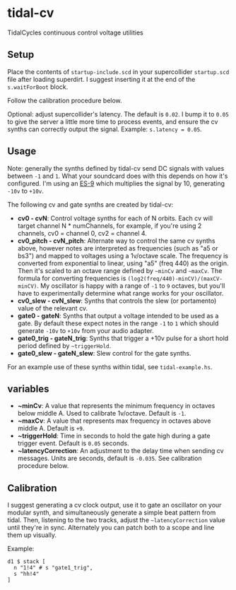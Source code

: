 # tidal-cv
TidalCycles continuous control voltage utilities


## Setup

Place the contents of `startup-include.scd` in your supercollider `startup.scd` file after loading superdirt. I suggest inserting it at the end of the `s.waitForBoot` block.

Follow the calibration procedure below.

Optional: adjust supercollider's latency. The default is `0.02`. I bump it to `0.05` to give the server a little more time to process events, and ensure the cv synths can correctly output the signal. Example: `s.latency = 0.05`.

## Usage

Note: generally the synths defined by tidal-cv send DC signals with values between `-1` and `1`. What your soundcard does with this depends on how it's configured. I'm using an [ES-9](https://www.expert-sleepers.co.uk/es9.html) which multiplies the signal by 10, generating `-10v` to `+10v`. 

The following cv and gate synths are created by tidal-cv:

* **cv0 - cvN**: Control voltage synths for each of N orbits. Each cv will target channel N * numChannels, for example, if you're using 2 channels, cv0 = channel 0, cv2 = channel 4.
* **cv0_pitch - cvN_pitch**: Alternate way to control the same cv synths above, however notes are interpreted as frequencies (such as "a5 or bs3") and mapped to voltages using a 1v/octave scale. The frequency is converted from exponential to linear, using "a5" (freq 440) as the origin. Then it's scaled to an octave range defined by `~minCv` and `~maxCv`. The formula for converting frequencies is `(log2(freq/440)-minCV)/(maxCV-minCV)`. My oscillator is happy with a range of `-1` to `9` octaves, but you'll have to experimentally determine what range works for your oscillator.
* **cv0_slew - cvN_slew**: Synths that controls the slew (or portamento) value of the relevant cv.
* **gate0 - gateN**: Synths that output a voltage intended to be used as a gate. By default these expect notes in the range `-1` to `1` which should generate `-10v` to `+10v` from your audio adapter.
* **gate0_trig - gateN_trig**: Synths that trigger a +10v pulse for a short hold period defined by `~triggerHold`.
* **gate0_slew - gateN_slew**: Slew control for the gate synths.

For an example use of these synths within tidal, see `tidal-example.hs`.

## variables

* **~minCv**: A value that represents the minimum frequency in octaves below middle A. Used to calibrate 1v/octave. Default is `-1`.
* **~maxCv**: A value that represents max frequency in octaves above middle A. Default is `+9`.
* **~triggerHold**: Time in seconds to hold the gate high during a gate trigger event. Default is `0.05` seconds.
* **~latencyCorrection**: An adjustment to the delay time when sending cv messages. Units are seconds, default is `-0.035`. See calibration procedure below.

## Calibration

I suggest generating a cv clock output, use it to gate an oscillator on your modular synth, and simultaneously generate a simple beat pattern from tidal. Then, listening to the two tracks, adjust the `~latencyCorrection` value until they're in sync. Alternately you can patch both to a scope and line them up visually.

Example:

```
d1 $ stack [
  n "1!4" # s "gate1_trig",
  s "hh!4" 
]
```

